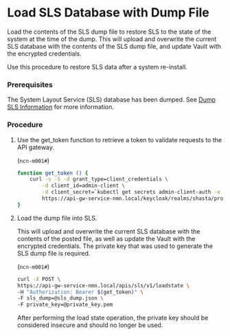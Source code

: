 # Load SLS Database with Dump File

Load the contents of the SLS dump file to restore SLS to the state of the system at the time of the dump. This will upload and overwrite the current SLS database with the contents of the SLS dump file, and update Vault with the encrypted credentials.

Use this procedure to restore SLS data after a system re-install.

### Prerequisites

The System Layout Service \(SLS\) database has been dumped. See [Dump SLS Information](Dump_SLS_Information.md) for more information.

### Procedure

1.  Use the get\_token function to retrieve a token to validate requests to the API gateway.

    (`ncn-m001#`)
    ```bash
    function get_token () {
        curl -s -S -d grant_type=client_credentials \
            -d client_id=admin-client \
            -d client_secret=`kubectl get secrets admin-client-auth -o jsonpath='{.data.client-secret}' | base64 -d` \
            https://api-gw-service-nmn.local/keycloak/realms/shasta/protocol/openid-connect/token | jq -r '.access_token'
    }
    ```

2.  Load the dump file into SLS.

    This will upload and overwrite the current SLS database with the contents of the posted file, as well as update the Vault with the encrypted credentials. The private key that was used to generate the SLS dump file is required.

    (`ncn-m001#`)
    ```bash
    curl -X POST \
    https://api-gw-service-nmn.local/apis/sls/v1/loadstate \
    -H "Authorization: Bearer $(get_token)" \
    -F sls_dump=@sls_dump.json \
    -F private_key=@private_key.pem
    ```

    After performing the load state operation, the private key should be considered insecure and should no longer be used.

